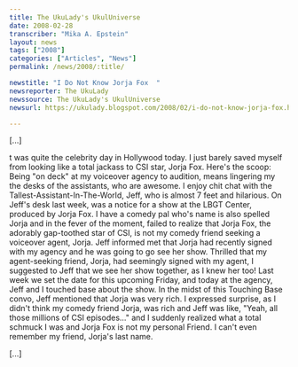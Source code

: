 ```yaml
---
title: The UkuLady's UkulUniverse
date: 2008-02-28
transcriber: "Mika A. Epstein"
layout: news
tags: ["2008"]
categories: ["Articles", "News"]
permalink: /news/2008/:title/

newstitle: "I Do Not Know Jorja Fox  "
newsreporter: The UkuLady
newssource: The UkuLady's UkulUniverse
newsurl: https://ukulady.blogspot.com/2008/02/i-do-not-know-jorja-fox.html

---
```


 [...]

t was quite the celebrity day in Hollywood today. I just barely saved myself from looking like a total jackass to CSI star, Jorja Fox. Here's the scoop: Being "on deck" at my voiceover agency to audition, means lingering my the desks of the assistants, who are awesome. I enjoy chit chat with the Tallest-Assistant-In-The-World, Jeff, who is almost 7 feet and hilarious. On Jeff's desk last week, was a notice for a show at the LBGT Center, produced by Jorja Fox. I have a comedy pal who's name is also spelled Jorja and in the fever of the moment, failed to realize that Jorja Fox, the adorably gap-toothed star of CSI, is not my comedy friend seeking a voiceover agent, Jorja. Jeff informed met that Jorja had recently signed with my agency and he was going to go see her show. Thrilled that my agent-seeking friend, Jorja, had seemingly signed with my agent, I suggested to Jeff that we see her show together, as I knew her too! Last week we set the date for this upcoming Friday, and today at the agency, Jeff and I touched base about the show. In the midst of this Touching Base convo, Jeff mentioned that Jorja was very rich. I expressed surprise, as I didn't think my comedy friend Jorja, was rich and Jeff was like, "Yeah, all those millions of CSI episodes..." and I suddenly realized what a total schmuck I was and Jorja Fox is not my personal Friend. I can't even remember my friend, Jorja's last name.

[...]
